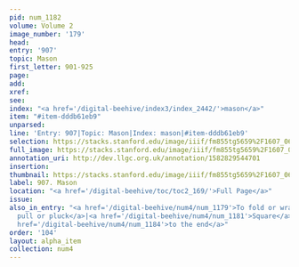 ```yaml
---
pid: num_1182
volume: Volume 2
image_number: '179'
head: 
entry: '907'
topic: Mason
first_letter: 901-925
page: 
add: 
xref: 
see: 
index: "<a href='/digital-beehive/index3/index_2442/'>mason</a>"
item: "#item-dddb61eb9"
unparsed: 
line: 'Entry: 907|Topic: Mason|Index: mason|#item-dddb61eb9'
selection: https://stacks.stanford.edu/image/iiif/fm855tg5659%2F1607_0646/413,1795,2053,180/full/0/default.jpg
full_image: https://stacks.stanford.edu/image/iiif/fm855tg5659%2F1607_0646/full/full/0/default.jpg
annotation_uri: http://dev.llgc.org.uk/annotation/1582829544701
insertion: 
thumbnail: https://stacks.stanford.edu/image/iiif/fm855tg5659%2F1607_0646/413,1795,600,180/250,/0/default.jpg
label: 907. Mason
location: "<a href='/digital-beehive/toc/toc2_169/'>Full Page</a>"
issue: 
also_in_entry: "<a href='/digital-beehive/num4/num_1179'>To fold or wrap</a>|<a href='/digital-beehive/num4/num_1180'>To
  pull or pluck</a>|<a href='/digital-beehive/num4/num_1181'>Square</a>|<a href='/digital-beehive/num4/num_1183'>Purposely</a>|<a
  href='/digital-beehive/num4/num_1184'>to the end</a>"
order: '104'
layout: alpha_item
collection: num4
---
```

